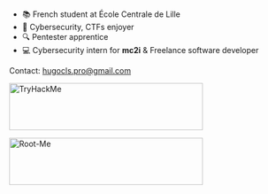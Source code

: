 - :books: French student at École Centrale de Lille
- :thought_balloon: Cybersecurity, CTFs enjoyer
- :mag: Pentester apprentice
- :computer: Cybersecurity intern for **mc2i** & Freelance software developer

Contact: hugocls.pro@gmail.com

<a href="https://tryhackme.com/p/TxLast"><img src="https://tryhackme-badges.s3.amazonaws.com/TxLast.png" alt="TryHackMe" width="350" height="85"></a>

<a href="https://www.root-me.org/TxLast"><img src="https://tice-education.fr/images/stories/img/rootmelogo.jpg" alt="Root-Me" width="350" height="85"></a>


